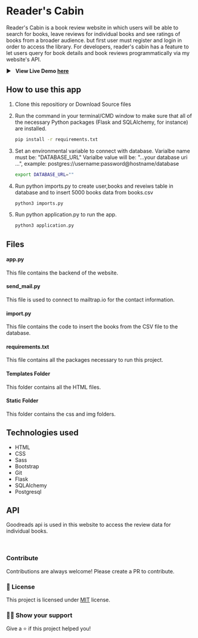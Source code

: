 # Reader's Cabin

Reader's Cabin is a book review website in which users will be able to search for books, leave reviews for individual books and see ratings of books from a broader audience. but first user must register and login in order to access the library.
For developers, reader's cabin has a feature to let users query for book details and book reviews programmatically via my website's API.

:arrow_forward: &nbsp; **View Live Demo [here](https://www.youtube.com/watch?v=LCDnNLaenv0)**

## How to use this app 

1. Clone this repositiory or Download Source files

2. Run the command in your terminal/CMD window to make sure that all of the necessary Python packages (Flask and SQLAlchemy, for instance) are installed.

    ```bash
    pip install -r requirements.txt
    ```

3. Set an environmental variable to connect with database.
Varialbe name must be: "DATABASE_URL"
Varialbe value will be: "...your database uri ...", example: postgres://username:password@hostname/database

    ```bash
    export DATABASE_URL=""
    ```

4. Run python imports.py to create user,books and reveiws table in database and to insert 5000 books data from books.csv

    ```bash
    python3 imports.py
    ```

5. Run python application.py to run the app.

    ```bash
    python3 application.py
    ```

## Files

#### app.py

This file contains the backend of the website.

#### send_mail.py
This file is used to connect to mailtrap.io for the contact information.

#### import.py

This file contains the code to insert the books from the CSV file to the database.

#### requirements.txt

This file contains all the packages necessary to run this project.

#### Templates Folder

This folder contains all the HTML files.

#### Static Folder

This folder contains the css and img folders.

## Technologies used

* HTML
* CSS
* Sass
* Bootstrap
* Git
* Flask
* SQLAlchemy
* Postgresql

## API

Goodreads api is used in this website to access the review data for individual books.

<br>

### Contribute

Contributions are always welcome! Please create a PR to contribute.

### :pencil: License

This project is licensed under [MIT](https://opensource.org/licenses/MIT) license.

### :man_astronaut: Show your support

Give a ⭐️ if this project helped you!
